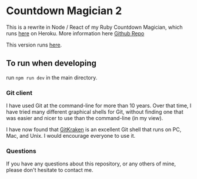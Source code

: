 # Countdown Magician 2

This is a rewrite in Node / React of my Ruby Countdown Magician, which runs
[here](http://immense-countdown.herokuapp.com/) on Heroku. More information here
[Github Repo](https://github.com/JulianNicholls/Countdown)

This version runs [here](https://reallybigshoe.co.uk/countdown/index.html).

## To run when developing

run `npm run dev` in the main directory.

### Git client

I have used Git at the command-line for more than 10 years. Over that time, I have
tried many different graphical shells for Git, without finding one that was
easier and nicer to use than the command-line (in my view).

I have now found that [GitKraken](https://www.gitkraken.com) is an excellent Git
shell that runs on PC, Mac, and Unix. I would encourage everyone to use it.

### Questions

If you have any questions about this repository, or any others of mine, please
don't hesitate to contact me.
